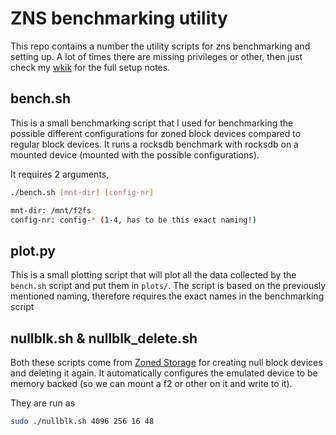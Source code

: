 # ZNS benchmarking utility

This repo contains a number the utility scripts for zns benchmarking and setting up.
A lot of times there are missing privileges or other, then just check my [wkik](https://github.com/nicktehrany/notes/wiki/ZNS#recap-storage-protocols) for the full setup notes.

## bench.sh

This is a small benchmarking script that I used for benchmarking the possible different configurations for zoned block devices compared to regular block devices. It runs a rocksdb benchmark with rocksdb on a mounted device (mounted with the possible configurations).

It requires 2 arguments,

```bash
./bench.sh [mnt-dir] [config-nr]

mnt-dir: /mnt/f2fs
config-nr: config-* (1-4, has to be this exact naming!)
```

## plot.py

This is a small plotting script that will plot all the data collected by the `bench.sh` script and put them in `plots/`. The script is based on the previously mentioned naming, therefore requires the exact names in the benchmarking script

## nullblk.sh & nullblk_delete.sh

Both these scripts come from [Zoned Storage](https://zonedstorage.io/getting-started/nullblk/?#creating-a-null_blk-zoned-block-device-more-advanced-cases-configfs) for creating null block devices and deleting it again. It automatically configures the emulated device to be memory backed (so we can mount a f2 or other on it and write to it).

They are run as

```bash
sudo ./nullblk.sh 4096 256 16 48
```
